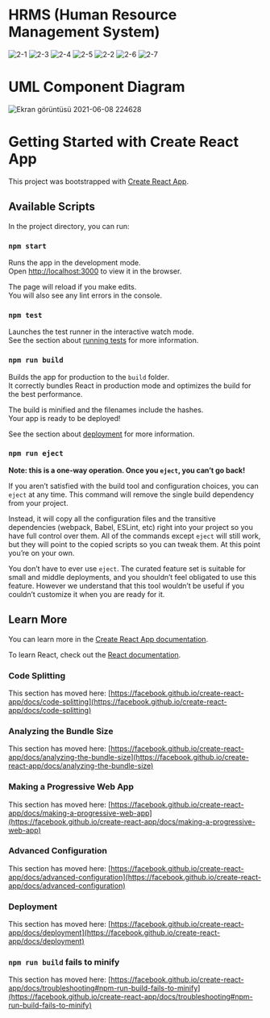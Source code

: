 # HRMS (Human Resource Management System)

![2-1](https://user-images.githubusercontent.com/61651202/122143787-d45a5380-ce5a-11eb-9652-19973aa6ccb3.png)
![2-3](https://user-images.githubusercontent.com/61651202/122143793-d6bcad80-ce5a-11eb-8eb0-62b2c4274899.png)
![2-4](https://user-images.githubusercontent.com/61651202/122143798-d7edda80-ce5a-11eb-81a1-869b202ef86c.png)
![2-5](https://user-images.githubusercontent.com/61651202/122143801-dae8cb00-ce5a-11eb-9db1-6aa65b7fab4e.png)
![2-2](https://user-images.githubusercontent.com/61651202/122143804-dc19f800-ce5a-11eb-8930-53824926f5fe.png)
![2-6](https://user-images.githubusercontent.com/61651202/122143808-dd4b2500-ce5a-11eb-8918-573ee2667479.png)
![2-7](https://user-images.githubusercontent.com/61651202/122226601-ce965980-cebe-11eb-98ed-87ce75d419d0.png)

# UML Component Diagram

![Ekran görüntüsü 2021-06-08 224628](https://user-images.githubusercontent.com/61651202/121256969-ceda9780-c8b5-11eb-9990-f823d4d308f7.png)



# Getting Started with Create React App

This project was bootstrapped with [Create React App](https://github.com/facebook/create-react-app).

## Available Scripts

In the project directory, you can run:

### `npm start`

Runs the app in the development mode.\
Open [http://localhost:3000](http://localhost:3000) to view it in the browser.

The page will reload if you make edits.\
You will also see any lint errors in the console.

### `npm test`

Launches the test runner in the interactive watch mode.\
See the section about [running tests](https://facebook.github.io/create-react-app/docs/running-tests) for more information.

### `npm run build`

Builds the app for production to the `build` folder.\
It correctly bundles React in production mode and optimizes the build for the best performance.

The build is minified and the filenames include the hashes.\
Your app is ready to be deployed!

See the section about [deployment](https://facebook.github.io/create-react-app/docs/deployment) for more information.

### `npm run eject`

**Note: this is a one-way operation. Once you `eject`, you can’t go back!**

If you aren’t satisfied with the build tool and configuration choices, you can `eject` at any time. This command will remove the single build dependency from your project.

Instead, it will copy all the configuration files and the transitive dependencies (webpack, Babel, ESLint, etc) right into your project so you have full control over them. All of the commands except `eject` will still work, but they will point to the copied scripts so you can tweak them. At this point you’re on your own.

You don’t have to ever use `eject`. The curated feature set is suitable for small and middle deployments, and you shouldn’t feel obligated to use this feature. However we understand that this tool wouldn’t be useful if you couldn’t customize it when you are ready for it.

## Learn More

You can learn more in the [Create React App documentation](https://facebook.github.io/create-react-app/docs/getting-started).

To learn React, check out the [React documentation](https://reactjs.org/).

### Code Splitting

This section has moved here: [https://facebook.github.io/create-react-app/docs/code-splitting](https://facebook.github.io/create-react-app/docs/code-splitting)

### Analyzing the Bundle Size

This section has moved here: [https://facebook.github.io/create-react-app/docs/analyzing-the-bundle-size](https://facebook.github.io/create-react-app/docs/analyzing-the-bundle-size)

### Making a Progressive Web App

This section has moved here: [https://facebook.github.io/create-react-app/docs/making-a-progressive-web-app](https://facebook.github.io/create-react-app/docs/making-a-progressive-web-app)

### Advanced Configuration

This section has moved here: [https://facebook.github.io/create-react-app/docs/advanced-configuration](https://facebook.github.io/create-react-app/docs/advanced-configuration)

### Deployment

This section has moved here: [https://facebook.github.io/create-react-app/docs/deployment](https://facebook.github.io/create-react-app/docs/deployment)

### `npm run build` fails to minify

This section has moved here: [https://facebook.github.io/create-react-app/docs/troubleshooting#npm-run-build-fails-to-minify](https://facebook.github.io/create-react-app/docs/troubleshooting#npm-run-build-fails-to-minify)
